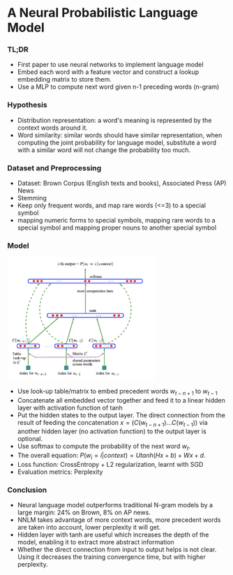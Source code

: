 # A Neural Probabilistic Language Model 

### TL;DR

* First paper to use neural networks to implement language model
* Embed each word with a feature vector and construct a lookup embedding matrix to store them. 
* Use a MLP to compute next word given n-1 preceding words (n-gram)

### Hypothesis

* Distribution representation: a word's meaning is represented by the context words around it. 
* Word similarity: similar words should have similar representation, when computing the joint probability for language model, substitute a word with a similar word will not change the probability too much. 

### Dataset and Preprocessing

* Dataset: Brown Corpus (English texts and books), Associated Press (AP) News
* Stemming
* Keep only frequent words, and map rare words (<=3) to a special symbol
* mapping numeric forms to special symbols, mapping rare words to a special symbol and mapping proper nouns to another special symbol

### Model

<img src="../imgs/nnlm.png" alt="NNLM" style="zoom:33%;" />



* Use look-up table/matrix to embed precedent words $w_{t-n+1}$ to $w_{t-1}$
* Concatenate all embedded vector together and feed it to a linear hidden layer with activation function of tanh
* Put the hidden states to the output layer. The direct connection from the result of feeding the concatenation $x = (C(w_{t-n+1})\ldots C(w_{t-1}))$ via another hidden layer (no activation function) to the output layer is optional.
* Use softmax to compute the probability of the next word $w_{t}$.
* The overall equation: $P(w_{i}=i|context)=Utanh(Hx+b)+Wx+d$.
* Loss function: CrossEntropy + L2 regularization, learnt with SGD
* Evaluation metrics: Perplexity

### Conclusion

* Neural language model outperforms traditional N-gram models by a large margin: 24% on Brown, 8% on AP news.
* NNLM takes advantage of more context words, more precedent words are taken into account, lower perplexity it will get.
* Hidden layer with tanh are useful which increases the depth of the model, enabling it to extract more abstract information
* Whether the direct connection from input to output helps is not clear. Using it decreases the training convergence time, but with higher perplexity.





